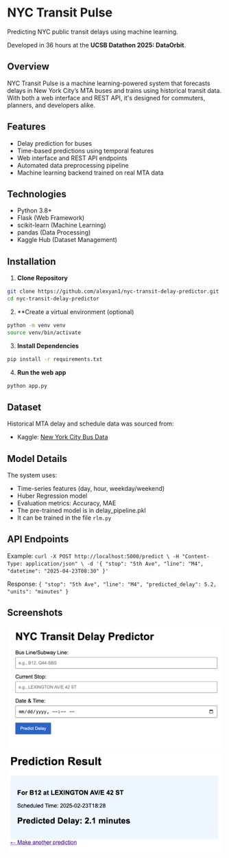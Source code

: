 # NYC Transit Pulse

Predicting NYC public transit delays using machine learning.

Developed in 36 hours at the **UCSB Datathon 2025: DataOrbit**.

## Overview
NYC Transit Pulse is a machine learning-powered system that forecasts delays in New York City’s MTA buses and trains using historical transit data. With both a web interface and REST API, it's designed for commuters, planners, and developers alike.

## Features

- Delay prediction for buses
- Time-based predictions using temporal features
- Web interface and REST API endpoints
- Automated data preprocessing pipeline
- Machine learning backend trained on real MTA data

## Technologies

- Python 3.8+
- Flask (Web Framework)
- scikit-learn (Machine Learning)
- pandas (Data Processing)
- Kaggle Hub (Dataset Management)

## Installation

1. **Clone Repository**
```bash
git clone https://github.com/alexyan1/nyc-transit-delay-predictor.git
cd nyc-transit-delay-predictor
```

2. **Create a virtual environment (optional)
```bash
python -m venv venv
source venv/bin/activate
```

3. **Install Dependencies**
```bash
pip install -r requirements.txt
```

4. **Run the web app**
```bash
python app.py
```

## Dataset
Historical MTA delay and schedule data was sourced from:
- Kaggle: [New York City Bus Data]([url](https://www.kaggle.com/datasets/stoney71/new-york-city-transport-statistics?))

## Model Details
The system uses:
- Time-series features (day, hour, weekday/weekend)
- Huber Regression model
- Evaluation metrics: Accuracy, MAE
- The pre-trained model is in delay_pipeline.pkl
- It can be trained in the file `rlm.py`

## API Endpoints

Example:
`
curl -X POST http://localhost:5000/predict \
     -H "Content-Type: application/json" \
     -d '{
           "stop": "5th Ave",
           "line": "M4",
           "datetime": "2025-04-23T08:30"
         }'
`

Response:
`
{
  "stop": "5th Ave",
  "line": "M4",
  "predicted_delay": 5.2,
  "units": "minutes"
}
`

## Screenshots
![Home Page Screenshot](static/home.png)
![Result Screenshot](static/result.png)
